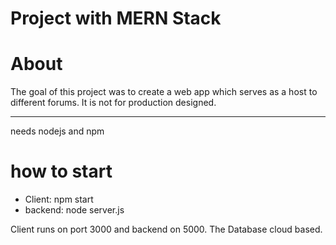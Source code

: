 # Project with MERN Stack

# About

The goal of this project was to create a web app which serves as a host to different forums. It is not for production designed. 

---
needs nodejs and npm

# how to start

 - Client: npm start
 - backend: node server.js

Client runs on port 3000 and backend on 5000. The Database cloud based.
